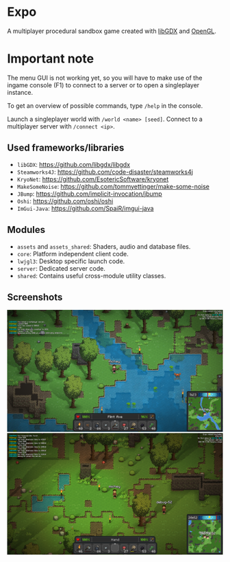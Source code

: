 # Expo

A multiplayer procedural sandbox game created with [libGDX](https://libgdx.com) and [OpenGL](https://opengl.org).

# Important note

The menu GUI is not working yet, so you will have to make use of the ingame console (F1) to connect to a server or to open a singleplayer instance.

To get an overview of possible commands, type `/help` in the console.

Launch a singleplayer world with `/world <name> [seed]`.
Connect to a multiplayer server with `/connect <ip>`.

## Used frameworks/libraries

- `libGDX`: https://github.com/libgdx/libgdx
- `Steamworks4J`: https://github.com/code-disaster/steamworks4j
- `KryoNet`: https://github.com/EsotericSoftware/kryonet
- `MakeSomeNoise`: https://github.com/tommyettinger/make-some-noise
- `JBump`: https://github.com/implicit-invocation/jbump
- `Oshi`: https://github.com/oshi/oshi
- `ImGui-Java`: https://github.com/SpaiR/imgui-java

## Modules

- `assets` and `assets_shared`: Shaders, audio and database files.
- `core`: Platform independent client code.
- `lwjgl3`: Desktop specific launch code.
- `server`: Dedicated server code.
- `shared`: Contains useful cross-module utility classes.

## Screenshots

![Screenshot 1](/assets/s1.png "Screenshot 1")
![Screenshot 2](/assets/s2.png "Screenshot 2")